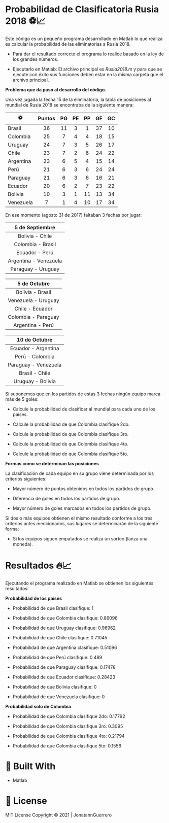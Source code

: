 # Probabilidad de Clasificatoria Rusia 2018 ⚽📈
Este código es un pequeño programa desarrollado en Matlab lo que realiza es calcular la probabilidad de las eliminatorias a Rusia 2018.

- Para dar el resultado correcto el programa lo realice basado en la ley de los grandes números.

- Ejecutarlo en Matlab:  El archivo principal es *Rusia2018.m* y para que se ejecute con éxito sus funciones deben estar en la misma carpeta que el archivo principal.


**Problema que da paso al desarrollo del código.**

Una vez jugada la fecha 15 de la eliminatoria, la tabla de posiciones al mundial
de Rusia 2018 se encontraba de la siguiente manera:

| ⚽ | Puntos  | PG | PE | PP | GF | GC  |
| ------------ | :------------: | :------------: | :------------: | :------------: | :------------: | :------------: |
| Brasil    | 36 | 11 | 3 | 1  | 37 | 10 |
| Colombia  | 25 | 7  | 4 | 4  | 18 | 15 |
| Uruguay   | 24 | 7  | 3 | 5  | 26 | 17 |
| Chile     | 23 | 7  | 2 | 6  | 24 | 22 |
| Argentina | 23 | 6  | 5 | 4  | 15 | 14 |
| Perú      | 21 | 6  | 3 | 6  | 24 | 24 |
| Paraguay  | 21 | 6  | 3 | 6  | 16 | 21 |
| Ecuador   | 20 | 6  | 2 | 7  | 23 | 22 |
| Bolivia   | 10 | 3  | 1 | 11 | 13 | 34 |
| Venezuela | 7  | 1  | 4 | 10 | 17 | 34 |

En ese momento (agosto 31 de 2017) faltaban 3 fechas por jugar:                

| 5 de Septiembre       |
| :------------:        |
| Bolivia - Chile       |
| Colombia - Brasil     |
| Ecuador - Perú        |
| Argentina - Venezuela |
| Paraguay - Uruguay    | 


| 5 de Octubre          |
| :------------:        |
| Bolivia - Brasil      |
| Venezuela - Uruguay   |
| Chile - Ecuador       |
| Colombia - Paraguay   |
| Argentina - Perú      |


| 10 de Octubre        |
| :------------:       |
| Ecuador - Argentina  |
| Perú - Colombia      |
| Paraguay - Venezuela |
| Brasil - Chile       |
| Uruguay - Bolivia    |

Si suponemos que en los partidos de estas 3 fechas ningún equipo marca más
de 5 goles:

- Calcule la probabilidad de clasificar al mundial para cada uno de los
países.

- Calcule la probabilidad de que Colombia clasifique 2do.

- Calcule la probabilidad de que Colombia clasifique 3ro.

- Calcule la probabilidad de que Colombia clasifique 4to.

- Calcule la probabilidad de que Colombia clasifique 5to.

**Formas como se determinan las posiciones**

La clasificación de cada equipo en su grupo viene determinada por los criterios
siguientes:

- Mayor número de puntos obtenidos en todos los partidos de grupo.

- Diferencia de goles en todos los partidos de grupo.

- Mayor número de goles marcados en todos los partidos de grupo.

Si dos o más equipos obtienen el mismo resultado conforme a los tres criterios
antes mencionados, sus lugares se determinarán de la siguiente forma:

- Si los equipos siguen empatados se realiza un sorteo (lanza una moneda).

# Resultados 🔥📈

Ejecutando el programa realizado en Matlab se obtienen los siguientes resultados:

**Probabilidad de los países**
- Probabilidad de que Brasil clasifique: 1

- Probabilidad de que Colombia clasifique: 0.86096

- Probabilidad de que Uruguay clasifique: 0.96962

- Probabilidad de que Chile clasifique: 0.71045

- Probabilidad de que Argentina clasifique: 0.51096

- Probabilidad de que Perú clasifique: 0.489

- Probabilidad de que Paraguay clasifique: 0.17478

- Probabilidad de que Ecuador clasifique: 0.28423

- Probabilidad de que Bolivia clasifique: 0

- Probabilidad de que Venezuela clasifique: 0

**Probabilidad solo de Colombia**
 
- Probabilidad de que Colombia clasifique 2do: 0.17792

- Probabilidad de que Colombia clasifique 3ro: 0.3095

- Probabilidad de que Colombia clasifique 4to: 0.21794

- Probabilidad de que Colombia clasifique 5to: 0.1556

# 🔧 Built With
- Matlab 
# 📝 License
MIT License Copyright © 2021 | JonatannGuerrero
